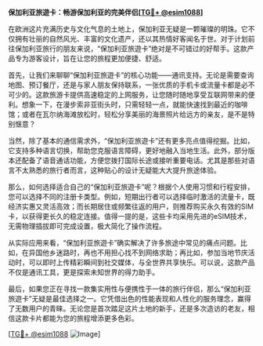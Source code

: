 **保加利亚旅遊卡：畅游保加利亚的完美伴侣[[TG💪+ @esim1088](https://t.me/s/esim1088)]**

在欧洲这片充满历史与文化气息的土地上，保加利亚无疑是一颗璀璨的明珠。它不仅拥有壮丽的自然风光、丰富的文化遗产，还以其热情好客闻名于世。对于计划前往保加利亚旅行的朋友来说，“保加利亚旅遊卡”绝对是不可错过的好帮手。这款产品专为游客设计，旨在让您的旅程更加便捷、舒适。

首先，让我们来聊聊“保加利亚旅遊卡”的核心功能——通讯支持。无论是需要查询地图、预订餐厅，还是与家人朋友保持联系，一张优质的手机卡或流量卡都是必不可少的。这款旅游卡提供高速稳定的上网服务，让您随时随地享受互联网带来的便利。想象一下，在漫步索非亚街头时，只需轻轻一点，就能快速找到最近的咖啡馆；或者在瓦尔纳海滩放松时，轻松分享美丽的海景照片给远方的亲友，是不是特别惬意？

当然，除了基本的通信需求外，“保加利亚旅遊卡”还有更多亮点值得挖掘。比如，它支持多种语言切换，帮助您克服语言障碍，更好地融入当地生活。此外，部分版本还配备了语音通话功能，方便您拨打国际长途或接听重要电话。尤其是那些对语言不太熟悉的旅行者而言，这种贴心的设计无疑能大大提升旅途体验。

那么，如何选择适合自己的“保加利亚旅遊卡”呢？根据个人使用习惯和行程安排，您可以选择不同的注册卡类型。例如，短期出行者可以选择临时激活的流量卡，既经济实惠又灵活高效；而长期居住或频繁往返的用户，则推荐购买永久有效的SIM卡，以获得更长久的稳定连接。值得一提的是，这些卡均采用先进的eSIM技术，无需物理插拔即可完成设置，极大简化了操作流程。

从实际应用来看，“保加利亚旅遊卡”确实解决了许多旅途中常见的痛点问题。比如，在异国他乡迷路时，再也不用担心找不到网络求助；再比如，参加当地节庆活动时，可以即时上传精彩瞬间到社交媒体，与全世界共享快乐。可以说，这款产品不仅是通讯工具，更是探索未知世界的得力助手。

最后，如果您正在寻找一款集实用性与便携性于一体的旅行伴侣，那么“保加利亚旅遊卡”无疑是最佳选择之一。它凭借出色的性能表现和人性化的服务理念，赢得了无数用户的青睐。无论您是首次踏足这片土地的新手，还是多次造访的老友，相信这款卡片都能为您的旅程增添更多色彩。

[[TG💪+ @esim1088](https://t.me/s/esim1088) ![Image](https://i.postimg.cc/4NQfJmqS/Snipaste-2025-05-13-00-14-12.png)]